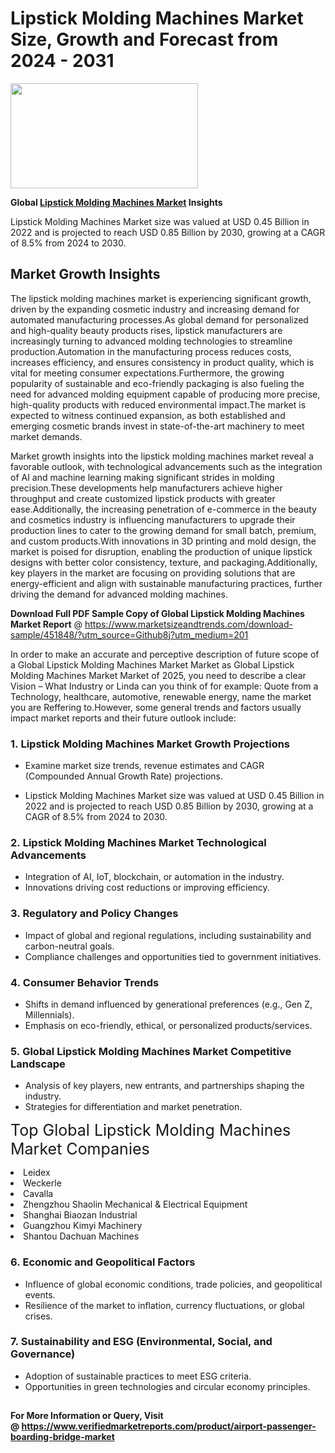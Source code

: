 <H1>Lipstick Molding Machines Market Size, Growth and Forecast from 2024 - 2031</H1><img class="aligncenter size-medium wp-image-584254" src="https://thirdeyenews.in/wp-content/uploads/2024/09/Global-Market-Research-300x168.jpeg" alt="" width="300" height="168" /><p><strong>Global&nbsp;<a href="https://www.marketsizeandtrends.com/download-sample/451848/?utm_source=Github8j?utm_medium=201">Lipstick Molding Machines Market</a> Insights</strong></p><p>Lipstick Molding Machines Market size was valued at USD 0.45 Billion in 2022 and is projected to reach USD 0.85 Billion by 2030, growing at a CAGR of 8.5% from 2024 to 2030.</p><p><h2>Market Growth Insights</h2> <p>The lipstick molding machines market is experiencing significant growth, driven by the expanding cosmetic industry and increasing demand for automated manufacturing processes.As global demand for personalized and high-quality beauty products rises, lipstick manufacturers are increasingly turning to advanced molding technologies to streamline production.Automation in the manufacturing process reduces costs, increases efficiency, and ensures consistency in product quality, which is vital for meeting consumer expectations.Furthermore, the growing popularity of sustainable and eco-friendly packaging is also fueling the need for advanced molding equipment capable of producing more precise, high-quality products with reduced environmental impact.The market is expected to witness continued expansion, as both established and emerging cosmetic brands invest in state-of-the-art machinery to meet market demands.</p> <p>Market growth insights into the lipstick molding machines market reveal a favorable outlook, with technological advancements such as the integration of AI and machine learning making significant strides in molding precision.These developments help manufacturers achieve higher throughput and create customized lipstick products with greater ease.Additionally, the increasing penetration of e-commerce in the beauty and cosmetics industry is influencing manufacturers to upgrade their production lines to cater to the growing demand for small batch, premium, and custom products.With innovations in 3D printing and mold design, the market is poised for disruption, enabling the production of unique lipstick designs with better color consistency, texture, and packaging.Additionally, key players in the market are focusing on providing solutions that are energy-efficient and align with sustainable manufacturing practices, further driving the demand for advanced molding machines.</p> <p><span class=""><strong>Download Full PDF Sample Copy of Global Lipstick Molding Machines Market Report</strong> @ <a href="https://www.marketsizeandtrends.com/download-sample/451848/?utm_source=Github8j?utm_medium=201" target="_blank">https://www.marketsizeandtrends.com/download-sample/451848/?utm_source=Github8j?utm_medium=201</a></span></p><p>In order to make an accurate and perceptive description of future scope of a Global&nbsp;Lipstick Molding Machines Market Market as Global&nbsp;Lipstick Molding Machines Market Market of 2025, you need to describe a clear Vision &ndash; What Industry or Linda can you think of for example: Quote from a Technology, healthcare, automotive, renewable energy, name the market you are Reffering to.However, some general trends and factors usually impact market reports and their future outlook include:</p><h3>1.&nbsp;<strong>Lipstick Molding Machines Market Growth Projections</strong></h3><ul><li>Examine market size trends, revenue estimates and CAGR (Compounded Annual Growth Rate) projections.</li><li><p>Lipstick Molding Machines Market size was valued at USD 0.45 Billion in 2022 and is projected to reach USD 0.85 Billion by 2030, growing at a CAGR of 8.5% from 2024 to 2030.</p></li></ul><h3>2.&nbsp;<strong>Lipstick Molding Machines Market Technological Advancements</strong></h3><ul><li>Integration of AI, IoT, blockchain, or automation in the industry.</li><li>Innovations driving cost reductions or improving efficiency.</li></ul><h3>3.&nbsp;<strong>Regulatory and Policy Changes</strong></h3><ul><li>Impact of global and regional regulations, including sustainability and carbon-neutral goals.</li><li>Compliance challenges and opportunities tied to government initiatives.</li></ul><h3>4.&nbsp;<strong>Consumer Behavior Trends</strong></h3><ul><li>Shifts in demand influenced by generational preferences (e.g., Gen Z, Millennials).</li><li>Emphasis on eco-friendly, ethical, or personalized products/services.</li></ul><h3>5.&nbsp;<strong>Global Lipstick Molding Machines Market Competitive Landscape</strong></h3><ul><li>Analysis of key players, new entrants, and partnerships shaping the industry.</li><li>Strategies for differentiation and market penetration.</li></ul><p data-pm-slice="1 1 []"><span style="color: inherit; font-family: inherit; font-size: 25px;">Top Global Lipstick Molding Machines Market Companies</span></p><div class="" data-test-id=""><p><li>Leidex</li><li> Weckerle</li><li> Cavalla</li><li> Zhengzhou Shaolin Mechanical & Electrical Equipment</li><li> Shanghai Biaozan Industrial</li><li> Guangzhou Kimyi Machinery</li><li> Shantou Dachuan Machines</li></p></div><h3>6.&nbsp;<strong>Economic and Geopolitical Factors</strong></h3><ul><li>Influence of global economic conditions, trade policies, and geopolitical events.</li><li>Resilience of the market to inflation, currency fluctuations, or global crises.</li></ul><h3>7.&nbsp;<strong>Sustainability and ESG (Environmental, Social, and Governance)</strong></h3><ul><li>Adoption of sustainable practices to meet ESG criteria.</li><li>Opportunities in green technologies and circular economy principles.</li></ul><h2><strong style="font-size: 14px;">For More Information or Query, Visit @&nbsp;</strong><a style="background-color: #ffffff; font-size: 14px;" href="https://www.marketsizeandtrends.com/report/lipstick-molding-machines-market/" target="_blank">https://www.verifiedmarketreports.com/product/airport-passenger-boarding-bridge-market</a></h2>